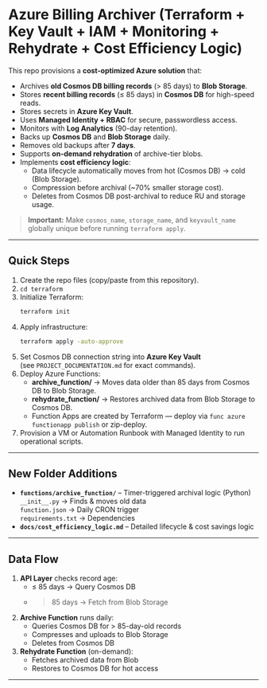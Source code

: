 # Azure Billing Archiver (Terraform + Key Vault + IAM + Monitoring + Rehydrate + Cost Efficiency Logic)

This repo provisions a **cost-optimized Azure solution** that:

- Archives **old Cosmos DB billing records** (> 85 days) to **Blob Storage**.
- Stores **recent billing records** (≤ 85 days) in **Cosmos DB** for high-speed reads.
- Stores secrets in **Azure Key Vault**.
- Uses **Managed Identity + RBAC** for secure, passwordless access.
- Monitors with **Log Analytics** (90-day retention).
- Backs up **Cosmos DB** and **Blob Storage** daily.
- Removes old backups after **7 days**.
- Supports **on-demand rehydration** of archive-tier blobs.
- Implements **cost efficiency logic**:
  - Data lifecycle automatically moves from hot (Cosmos DB) → cold (Blob Storage).
  - Compression before archival (~70% smaller storage cost).
  - Deletes from Cosmos DB post-archival to reduce RU and storage usage.

> **Important:** Make `cosmos_name`, `storage_name`, and `keyvault_name` globally unique before running `terraform apply`.

---

## Quick Steps

1. Create the repo files (copy/paste from this repository).
2. `cd terraform`
3. Initialize Terraform:
   ```sh
   terraform init
   ```
4. Apply infrastructure:
   ```sh
   terraform apply -auto-approve
   ```
5. Set Cosmos DB connection string into **Azure Key Vault**  
   (see `PROJECT_DOCUMENTATION.md` for exact commands).
6. Deploy Azure Functions:
   - **archive_function/** → Moves data older than 85 days from Cosmos DB to Blob Storage.
   - **rehydrate_function/** → Restores archived data from Blob Storage to Cosmos DB.
   - Function Apps are created by Terraform — deploy via `func azure functionapp publish` or zip-deploy.
7. Provision a VM or Automation Runbook with Managed Identity to run operational scripts.

---

## New Folder Additions

- **`functions/archive_function/`** – Timer-triggered archival logic (Python)  
  `__init__.py` → Finds & moves old data  
  `function.json` → Daily CRON trigger  
  `requirements.txt` → Dependencies
- **`docs/cost_efficiency_logic.md`** – Detailed lifecycle & cost savings logic

---

## Data Flow

1. **API Layer** checks record age:
   - ≤ 85 days → Query Cosmos DB
   - > 85 days → Fetch from Blob Storage
2. **Archive Function** runs daily:
   - Queries Cosmos DB for > 85-day-old records
   - Compresses and uploads to Blob Storage
   - Deletes from Cosmos DB
3. **Rehydrate Function** (on-demand):
   - Fetches archived data from Blob
   - Restores to Cosmos DB for hot access

---
